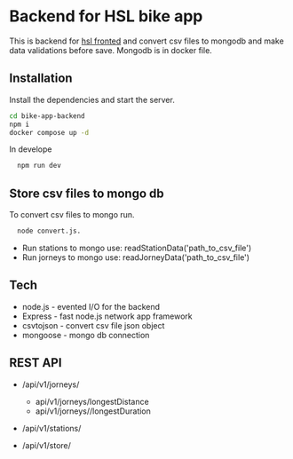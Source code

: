 # Backend for HSL bike app

This is backend for [hsl fronted](https://github.com/karia19/hsl/tree/master/bike-app-frontend) and convert csv files to mongodb and make data validations before save. Mongodb is in docker file. 

## Installation

Install the dependencies and start the server.

```sh
cd bike-app-backend
npm i
docker compose up -d
```
In develope 
```sh
  npm run dev
```

## Store csv files to mongo db

To convert csv files to mongo run.
```sh
  node convert.js.
```
- Run stations to mongo use:  readStationData('path_to_csv_file')
- Run jorneys to mongo use: readJorneyData('path_to_csv_file')



## Tech

- node.js - evented I/O for the backend
- Express - fast node.js network app framework
- csvtojson - convert csv file json object
- mongoose - mongo db connection


## REST API 

- /api/v1/jorneys/
  - api/v1/jorneys/longestDistance
  - api/v1/jorneys//longestDuration
  
- /api/v1/stations/
- /api/v1/store/ 


